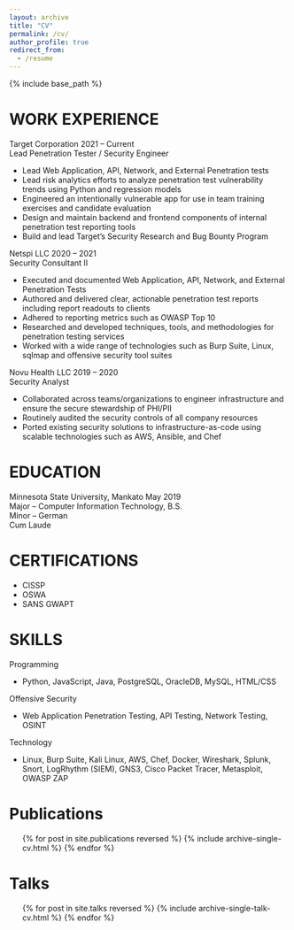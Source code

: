 ```yaml
---
layout: archive
title: "CV"
permalink: /cv/
author_profile: true
redirect_from:
  - /resume
---
```


{% include base_path %}

WORK EXPERIENCE
======
Target Corporation                                                                              2021 – Current  
Lead Penetration Tester / Security Engineer
* Lead Web Application, API, Network, and External Penetration tests
* Lead risk analytics efforts to analyze penetration test vulnerability trends using Python and regression models
* Engineered an intentionally vulnerable app for use in team training exercises and candidate evaluation
* Design and maintain backend and frontend components of internal penetration test reporting tools
* Build and lead Target’s Security Research and Bug Bounty Program

Netspi LLC                                                                                       2020 – 2021  
Security Consultant II
* Executed and documented Web Application, API, Network, and External Penetration Tests
* Authored and delivered clear, actionable penetration test reports including report readouts to clients
* Adhered to reporting metrics such as OWASP Top 10
* Researched and developed techniques, tools, and methodologies for penetration testing services
* Worked with a wide range of technologies such as Burp Suite, Linux, sqlmap and offensive security tool suites

Novu Health LLC                                                                                 2019 – 2020  
Security Analyst
* Collaborated across teams/organizations to engineer infrastructure and ensure the secure stewardship of PHI/PII
* Routinely audited the security controls of all company resources
* Ported existing security solutions to infrastructure-as-code using scalable technologies such as AWS, Ansible, and Chef

EDUCATION
======
Minnesota State University, Mankato                                                       May 2019  
Major – Computer Information Technology, B.S.  
Minor – German  
Cum Laude

CERTIFICATIONS
======
* CISSP
* OSWA
* SANS GWAPT

SKILLS
======
Programming
* Python, JavaScript, Java, PostgreSQL, OracleDB, MySQL, HTML/CSS

Offensive Security
* Web Application Penetration Testing, API Testing, Network Testing, OSINT

Technology
* Linux, Burp Suite, Kali Linux, AWS, Chef, Docker, Wireshark, Splunk, Snort, LogRhythm (SIEM), GNS3, Cisco Packet Tracer, Metasploit, OWASP ZAP

Publications
======
  <ul>{% for post in site.publications reversed %}
    {% include archive-single-cv.html %}
  {% endfor %}</ul>
  
Talks
======
  <ul>{% for post in site.talks reversed %}
    {% include archive-single-talk-cv.html  %}
  {% endfor %}</ul>